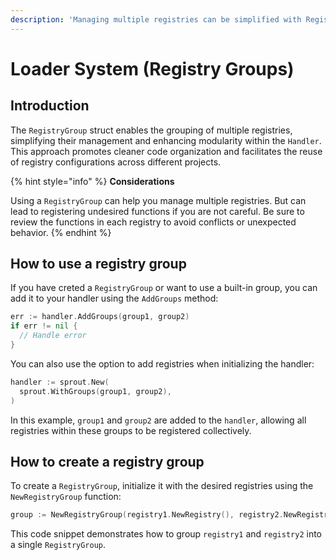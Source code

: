 ```yaml
---
description: 'Managing multiple registries can be simplified with RegistryGroup feature.'
---
```


# Loader System (Registry Groups)

## Introduction

The `RegistryGroup` struct enables the grouping of multiple registries, simplifying their management and enhancing modularity within the `Handler`. This approach promotes cleaner code organization and facilitates the reuse of registry configurations across different projects.

{% hint style="info" %}
**Considerations**

Using a `RegistryGroup` can help you manage multiple registries. But can lead to registering undesired functions if you are not careful. Be sure to review the functions in each registry to avoid conflicts or unexpected behavior.
{% endhint %}

## How to use a registry group

If you have creted a `RegistryGroup` or want to use a built-in group, you can add it to your handler using the `AddGroups` method:

```go
err := handler.AddGroups(group1, group2)
if err != nil {
  // Handle error
}
```
You can also use the option to add registries when initializing the handler:

```go	
handler := sprout.New(
  sprout.WithGroups(group1, group2),
)
```

In this example, `group1` and `group2` are added to the `handler`, allowing all registries within these groups to be registered collectively.



## How to create a registry group

To create a `RegistryGroup`, initialize it with the desired registries using the `NewRegistryGroup` function:

```go
group := NewRegistryGroup(registry1.NewRegistry(), registry2.NewRegistry())
```
This code snippet demonstrates how to group `registry1` and `registry2` into a single `RegistryGroup`.
